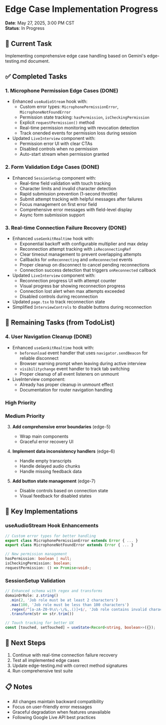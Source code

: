 # Edge Case Implementation Progress

**Date**: May 27, 2025, 3:00 PM CST  
**Status**: In Progress

## 🎯 Current Task
Implementing comprehensive edge case handling based on Gemini's edge-testing.md document.

## ✅ Completed Tasks

### 1. Microphone Permission Edge Cases (DONE)
- Enhanced `useAudioStream` hook with:
  - Custom error types: `MicrophonePermissionError`, `MicrophoneNotFoundError`
  - Permission state tracking: `hasPermission`, `isCheckingPermission`
  - Explicit `requestPermission()` method
  - Real-time permission monitoring with revocation detection
  - Track onended events for permission loss during session
- Updated `LiveInterview` component with:
  - Permission error UI with clear CTAs
  - Disabled controls when no permission
  - Auto-start stream when permission granted

### 2. Form Validation Edge Cases (DONE)
- Enhanced `SessionSetup` component with:
  - Real-time field validation with touch tracking
  - Character limits and invalid character detection
  - Rapid submission prevention (1-second throttle)
  - Submit attempt tracking with helpful messages after failures
  - Focus management on first error field
  - Comprehensive error messages with field-level display
  - Async form submission support

### 3. Real-time Connection Failure Recovery (DONE)
- Enhanced `useGenkitRealtime` hook with:
  - Exponential backoff with configurable multiplier and max delay
  - Reconnection attempt tracking with `isReconnectingRef`
  - Clear timeout management to prevent overlapping attempts
  - Callbacks for `onReconnecting` and `onReconnected` events
  - Proper cleanup on disconnect to cancel pending reconnections
  - Connection success detection that triggers `onReconnected` callback
- Updated `LiveInterview` component with:
  - Reconnection progress UI with attempt counter
  - Visual progress bar showing reconnection progress
  - Connection lost alert when max attempts exceeded
  - Disabled controls during reconnection
- Updated `page.tsx` to track reconnection state
- Simplified `InterviewControls` to disable buttons during reconnection

## 🚧 Remaining Tasks (from TodoList)

### 4. User Navigation Cleanup (DONE)
- Enhanced `useGenkitRealtime` hook with:
  - `beforeunload` event handler that uses `navigator.sendBeacon` for reliable disconnect
  - Browser warning prompt when leaving during active interview
  - `visibilitychange` event handler to track tab switching
  - Proper cleanup of all event listeners on unmount
- LiveInterview component:
  - Already has proper cleanup in unmount effect
  - Documentation for router navigation handling

### High Priority

### Medium Priority
3. **Add comprehensive error boundaries** (edge-5)
   - Wrap main components
   - Graceful error recovery UI

4. **Implement data inconsistency handlers** (edge-6)
   - Handle empty transcripts
   - Handle delayed audio chunks
   - Handle missing feedback data

5. **Add button state management** (edge-7)
   - Disable controls based on connection state
   - Visual feedback for disabled states

## 📝 Key Implementations

### useAudioStream Hook Enhancements
```typescript
// Custom error types for better handling
export class MicrophonePermissionError extends Error { ... }
export class MicrophoneNotFoundError extends Error { ... }

// New permission management
hasPermission: boolean | null;
isCheckingPermission: boolean;
requestPermission: () => Promise<void>;
```

### SessionSetup Validation
```typescript
// Enhanced schema with regex and transforms
domainOrRole: z.string()
  .min(2, 'Job role must be at least 2 characters')
  .max(100, 'Job role must be less than 100 characters')
  .regex(/^[a-zA-Z0-9\s\-\/&,.()]+$/, 'Job role contains invalid characters')
  .transform(str => str.trim())

// Touch tracking for better UX
const [touched, setTouched] = useState<Record<string, boolean>>({});
```

## 🔄 Next Steps
1. Continue with real-time connection failure recovery
2. Test all implemented edge cases
3. Update edge-testing.md with correct method signatures
4. Run comprehensive test suite

## 📋 Notes
- All changes maintain backward compatibility
- Focus on user-friendly error messages
- Graceful degradation when features unavailable
- Following Google Live API best practices